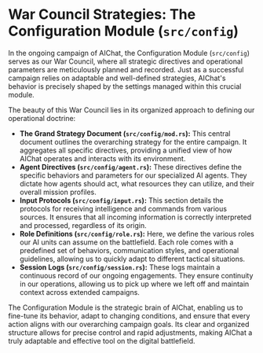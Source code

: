 # War Council Strategies: The Configuration Module (`src/config`)

In the ongoing campaign of AIChat, the Configuration Module (`src/config`) serves as our War Council, where all strategic directives and operational parameters are meticulously planned and recorded. Just as a successful campaign relies on adaptable and well-defined strategies, AIChat's behavior is precisely shaped by the settings managed within this crucial module.

The beauty of this War Council lies in its organized approach to defining our operational doctrine:

*   **The Grand Strategy Document (`src/config/mod.rs`):** This central document outlines the overarching strategy for the entire campaign. It aggregates all specific directives, providing a unified view of how AIChat operates and interacts with its environment.
*   **Agent Directives (`src/config/agent.rs`):** These directives define the specific behaviors and parameters for our specialized AI agents. They dictate how agents should act, what resources they can utilize, and their overall mission profiles.
*   **Input Protocols (`src/config/input.rs`):** This section details the protocols for receiving intelligence and commands from various sources. It ensures that all incoming information is correctly interpreted and processed, regardless of its origin.
*   **Role Definitions (`src/config/role.rs`):** Here, we define the various roles our AI units can assume on the battlefield. Each role comes with a predefined set of behaviors, communication styles, and operational guidelines, allowing us to quickly adapt to different tactical situations.
*   **Session Logs (`src/config/session.rs`):** These logs maintain a continuous record of our ongoing engagements. They ensure continuity in our operations, allowing us to pick up where we left off and maintain context across extended campaigns.

The Configuration Module is the strategic brain of AIChat, enabling us to fine-tune its behavior, adapt to changing conditions, and ensure that every action aligns with our overarching campaign goals. Its clear and organized structure allows for precise control and rapid adjustments, making AIChat a truly adaptable and effective tool on the digital battlefield.
